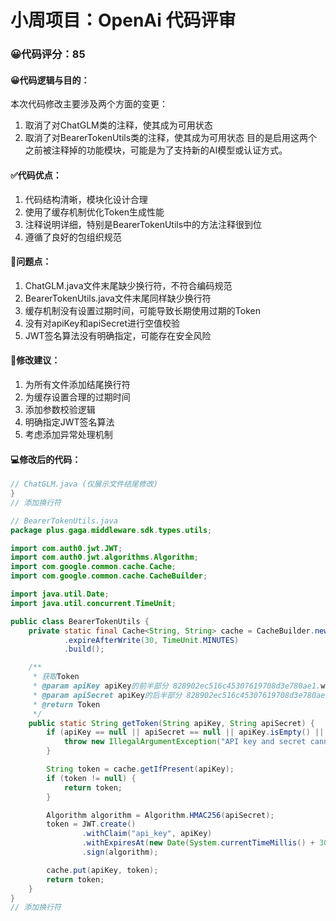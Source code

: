 # 小周项目：OpenAi 代码评审
### 😀代码评分：85
#### 😀代码逻辑与目的：
本次代码修改主要涉及两个方面的变更：
1. 取消了对ChatGLM类的注释，使其成为可用状态
2. 取消了对BearerTokenUtils类的注释，使其成为可用状态
目的是启用这两个之前被注释掉的功能模块，可能是为了支持新的AI模型或认证方式。

#### ✅代码优点：
1. 代码结构清晰，模块化设计合理
2. 使用了缓存机制优化Token生成性能
3. 注释说明详细，特别是BearerTokenUtils中的方法注释很到位
4. 遵循了良好的包组织规范

#### 🤔问题点：
1. ChatGLM.java文件末尾缺少换行符，不符合编码规范
2. BearerTokenUtils.java文件末尾同样缺少换行符
3. 缓存机制没有设置过期时间，可能导致长期使用过期的Token
4. 没有对apiKey和apiSecret进行空值校验
5. JWT签名算法没有明确指定，可能存在安全风险

#### 🎯修改建议：
1. 为所有文件添加结尾换行符
2. 为缓存设置合理的过期时间
3. 添加参数校验逻辑
4. 明确指定JWT签名算法
5. 考虑添加异常处理机制

#### 💻修改后的代码：
```java
// ChatGLM.java (仅展示文件结尾修改)
}
// 添加换行符

// BearerTokenUtils.java
package plus.gaga.middleware.sdk.types.utils;

import com.auth0.jwt.JWT;
import com.auth0.jwt.algorithms.Algorithm;
import com.google.common.cache.Cache;
import com.google.common.cache.CacheBuilder;

import java.util.Date;
import java.util.concurrent.TimeUnit;

public class BearerTokenUtils {
    private static final Cache<String, String> cache = CacheBuilder.newBuilder()
            .expireAfterWrite(30, TimeUnit.MINUTES)
            .build();

    /**
     * 获取Token
     * @param apiKey apiKey的前半部分 828902ec516c45307619708d3e780ae1.w5eKiLvhnLP8MtIf 取 828902ec516c45307619708d3e780ae1 使用
     * @param apiSecret apiKey的后半部分 828902ec516c45307619708d3e780ae1.w5eKiLvhnLP8MtIf 取 w5eKiLvhnLP8MtIf 使用
     * @return Token
     */
    public static String getToken(String apiKey, String apiSecret) {
        if (apiKey == null || apiSecret == null || apiKey.isEmpty() || apiSecret.isEmpty()) {
            throw new IllegalArgumentException("API key and secret cannot be null or empty");
        }

        String token = cache.getIfPresent(apiKey);
        if (token != null) {
            return token;
        }

        Algorithm algorithm = Algorithm.HMAC256(apiSecret);
        token = JWT.create()
                .withClaim("api_key", apiKey)
                .withExpiresAt(new Date(System.currentTimeMillis() + 30 * 60 * 1000))
                .sign(algorithm);

        cache.put(apiKey, token);
        return token;
    }
}
// 添加换行符
```